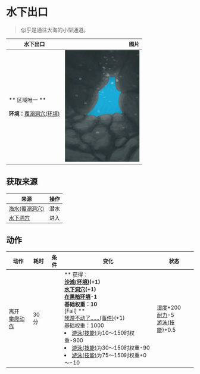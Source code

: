 # 水下出口  
> 似乎是通往大海的小型通道。  
  
  水下出口  |   图片   
 ----  |  ----:   
 ** 区域唯一 **<br><br>**环境：**[覆溺洞穴(环境)](Env_FloodedChamber.md)  |  <img decoding="async" src="Sprite/UnderwaterExit.png" href="a.md" style="max-width:300px;max-height:300px;">   
  
## 获取来源  
来源  |  操作  
----  |  ----  
[海水(覆溺洞穴)](Sea_Cave.md)  |  潜水  
[水下洞穴](UnderwaterEntrance.md)  |  进入  
## 动作  
动作  |  耗时  |  条件  |  变化  |  状态  
----  |  ----  |  ----  |  ----  |  ----  
离开<br>[攀爬动作](ClimbAction.md)  |  30分  |    |  ** 获得： **<br>  [沙滩(环境)](Env_Cove.md)(+1)<br>  [水下洞穴](UnderwaterEntrance.md)(+1)<br>[在黑暗环境](InDarkPlace.md)-1<br>基础权重：10<br>** [Fail] **<br>  [我游不动了……(事件)](Event_SwimFail.md)(+1)<br>基础权重：1000<li>[游泳(技能)](Skill_Swimming.md)为10～150时权重-900</li><li>[游泳(技能)](Skill_Swimming.md)为30～150时权重-90</li><li>[游泳(技能)](Skill_Swimming.md)为75～150时权重+0～-10</li>  |  [湿度](Wetness.md)+200<br>[耐力](Stamina.md)-5<br>[游泳(技能)](Skill_Swimming.md)+0.5  


<script>document.title="水下出口 - 卡牌生存百科 Card Survival Wiki";</script>